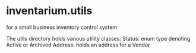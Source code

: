 inventarium.utils
=================

for a small business inventory control system

The utils directory holds various utility classes:
Status: enum type denoting Active or Archived
Address: holds an address for a Vendor

